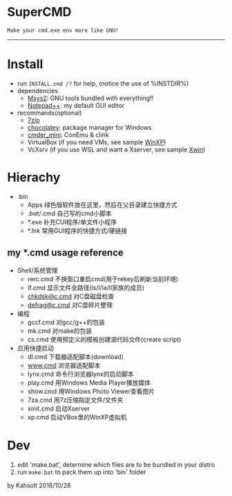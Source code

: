 # SuperCMD

    Make your cmd.exe env more like GNU!

----

# Install
  - run `INSTALL.cmd /?` for help, (notice the use of %INSTDIR%)
  - dependencies
    - [Msys2](http://www.msys2.org): GNU tools bundled with everything!!
    - [Notepad++](https://notepad-plus-plus.org): my default GUI editor
  - recommands(optional)
    - [7zip](https://www.7-zip.org)
	- [chocolatey](https://chocolatey.org): package manager for Windows
	- [cmder_mini](http://cmder.net): ConEmu & clink
	- VirtualBox (if you need VMs, see sample [WinXP](bin/xp.cmd))
	- VcXsrv (if you use WSL and want a Xserver, see sample [Xwin](bin/xinit.cmd))

# Hierachy
  - .bin
    - Apps			绿色版软件放在这里，然后在父目录建立快捷方式
	- *.bat/*.cmd	自己写的cmd小脚本
	- *.exe			补充CUI程序/单文件小程序
	- *.lnk			常用GUI程序的快捷方式/硬链接

## my *.cmd usage reference
  - Shell/系统管理
    - rerc.cmd		不换窗口重启cmd(用于rekey后刷新当前环境)
    - lf.cmd		显示文件全路径(ls/l/la/ll家族的成员)
    - chkdsk@c.cmd	对C盘磁盘检查
    - defrag@c.cmd	对C盘碎片整理
  - 编程
    - gccf.cmd		对gcc/g++的包装
    - mk.cmd		对make的包装
    - cs.cmd		使用预定义的模板创建源代码文件(create script)
  - 应用快捷启动
    - dl.cmd		下载器适配脚本(download)
    - www.cmd		浏览器适配脚本
    - lynx.cmd		命令行浏览器lynx的启动脚本
    - play.cmd		用Windows Media Player播放媒体
    - show.cmd		用Windows Photo Viewer查看图片
    - 7za.cmd		用7z压缩指定文件/文件夹
    - xinit.cmd		启动Xserver
    - xp.cmd		启动VBox里的WinXP虚拟机

# Dev
  1. edit 'make.bat', determine which files are to be bundled in 
  your distro
  2. run `make.bat` to pack them up into 'bin' folder


by Kahsolt
2018/10/28